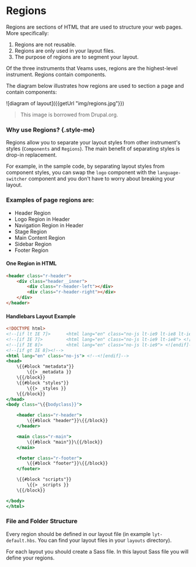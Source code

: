 [//]: # ({{#wrapWith "grid-row"}})
[//]: #     ({{#wrapWith "grid-col" colClasses="is-col-mobile-l-6"}})

# Regions

Regions are sections of HTML that are used to structure your web pages. More specifically:

1. Regions are not reusable. 
2. Regions are only used in your layout files.
3. The purpose of regions are to segment your layout.

Of the three instruments that Veams uses, regions are the highest-level instrument. Regions contain components.

The diagram below illustrates how regions are used to section a page and contain components:

![diagram of layout]({{getUrl "img/regions.jpg"}})

> This image is borrowed from Drupal.org.

### Why use Regions? {.style-me}

Regions allow you to separate your layout styles from other instrument's styles (`Components` and `Regions`). The main benefit of separating styles is drop-in replacement.

For example, in the sample code, by separating layout styles from component styles, you can swap the `logo` component with the `language-switcher` component and you don't have to worry about breaking your layout.

### Examples of page regions are:

* Header Region
* Logo Region in Header
* Navigation Region in Header
* Stage Region
* Main Content Region
* Sidebar Region
* Footer Region
            
[//]: #     ({{/wrapWith}})
[//]: #     ({{#wrapWith "grid-col" colClasses="is-col-mobile-l-6"}})

#### One Region in HTML

``` html
<header class="r-header">
    <div class="header__inner">
        <div class="r-header-left"></div>
        <div class="r-header-right"></div>
    </div>
</header>
```

#### Handlebars Layout Example

``` hbs
<!DOCTYPE html>
<!--[if lt IE 7]>      <html lang="en" class="no-js lt-ie9 lt-ie8 lt-ie7"> <![endif]-->
<!--[if IE 7]>         <html lang="en" class="no-js lt-ie9 lt-ie8"> <![endif]-->
<!--[if IE 8]>         <html lang="en" class="no-js lt-ie9"> <![endif]-->
<!--[if gt IE 8]><!-->
<html lang="en" class="no-js"> <!--<![endif]-->
<head>
    \{{#block "metadata"}}
        \{{> _metadata }}
    \{{/block}}
    \{{#block "styles"}}
        \{{> _styles }}
    \{{/block}}
</head>
<body class="\{{bodyclass}}">

    <header class="r-header">
        \{{#block "header"}}\{{/block}}
    </header>

    <main class="r-main">
        \{{#block "main"}}\{{/block}}
    </main>

    <footer class="r-footer">
        \{{#block "footer"}}\{{/block}}
    </footer>

    \{{#block "scripts"}}
        \{{> _scripts }}
    \{{/block}}

</body>
</html>
```
	
[//]: #     ({{/wrapWith}})
[//]: # ({{/wrapWith}})
[//]: # ({{#wrapWith "grid-row"}})
[//]: #     ({{#wrapWith "grid-col" colClasses="is-col-mobile-l-6"}})

### File and Folder Structure

Every region should be defined in our layout file (in example `lyt-default.hbs`. You can find your layout files in your `layouts` directory).

For each layout you should create a Sass file. In this layout Sass file you will define your regions.


[//]: #     ({{/wrapWith}})
[//]: # ({{/wrapWith}})
